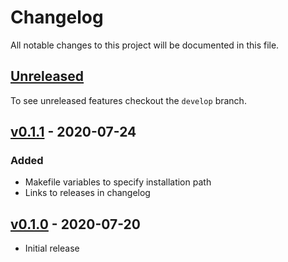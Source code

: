 # Changelog

All notable changes to this project will be documented in this file.

## [Unreleased]

To see unreleased features checkout the `develop` branch.

## [v0.1.1] - 2020-07-24

### Added

* Makefile variables to specify installation path
* Links to releases in changelog

## [v0.1.0] - 2020-07-20

* Initial release

[Unreleased]: https://git.jacobkoziej.xyz/dotfile-manager/?h=develop
[v0.1.1]: https://git.jacobkoziej.xyz/dotfile-manager/tag/?h=v0.1.1
[v0.1.0]: https://git.jacobkoziej.xyz/dotfile-manager/tag/?h=v0.1.0

